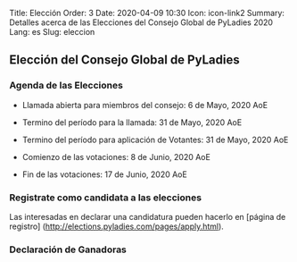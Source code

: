 Title: Elección
Order: 3
Date: 2020-04-09 10:30
Icon: icon-link2
Summary: Detalles acerca de las Elecciones del Consejo Global de PyLadies 2020
Lang: es
Slug: eleccion

## Elección del Consejo Global de PyLadies

### Agenda de las Elecciones

- Llamada abierta para miembros del consejo: 6 de Mayo, 2020 AoE
- Termino del período para la llamada: 31 de Mayo, 2020 AoE

- Termino del período para aplicación de Votantes: 31 de Mayo, 2020 AoE
- Comienzo de las votaciones: 8 de Junio, 2020 AoE
- Fin de las votaciones: 17 de Junio, 2020 AoE

### Registrate como candidata a las elecciones
Las interesadas en declarar una candidatura pueden hacerlo en [página de registro] (http://elections.pyladies.com/pages/apply.html).


### Declaración de Ganadoras

